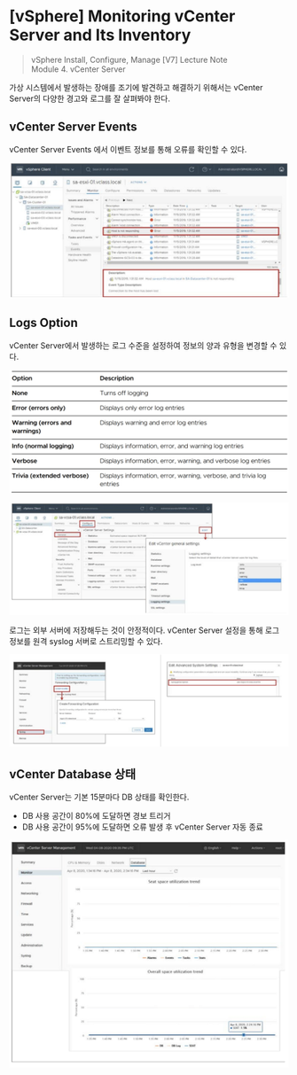 # [vSphere] Monitoring vCenter Server and Its Inventory

> vSphere Install, Configure, Manage [V7] Lecture Note <br>
> Module 4. vCenter Server 

가상 시스템에서 발생하는 장애를 조기에 발견하고 해결하기 위해서는 vCenter Server의 다양한 경고와 로그를 잘 살펴봐야 한다.

## vCenter Server Events

vCenter Server Events 에서 이벤트 정보를 통해 오류를 확인할 수 있다.

![](images/2021-09-14-13-23-14.png)

## Logs Option

vCenter Server에서 발생하는 로그 수준을 설정하여 정보의 양과 유형을 변경할 수 있다.

![](images/2021-09-14-13-24-28.png)

![](images/2021-09-14-13-24-58.png)

로그는 외부 서버에 저장해두는 것이 안정적이다. vCenter Server 설정을 통해 로그 정보를 원격 syslog 서버로 스트리밍할 수 있다.

![](images/2021-09-14-13-26-24.png)

## vCenter Database 상태

vCenter Server는 기본 15분마다 DB 상태를 확인한다.
- DB 사용 공간이 80%에 도달하면 경보 트리거
- DB 사용 공간이 95%에 도달하면 오류 발생 후 vCenter Server 자동 종료

![](images/2021-09-14-13-28-20.png)

